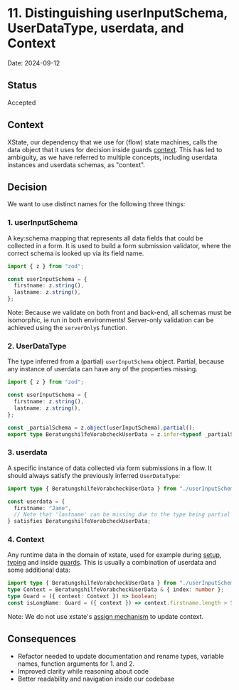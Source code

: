 # 11. Distinguishing userInputSchema, UserDataType, userdata, and Context

Date: 2024-09-12

## Status

Accepted

## Context

XState, our dependency that we use for (flow) state machines, calls the data object that it uses for decision inside guards [context](https://stately.ai/docs/context). This has led to ambiguity, as we have referred to multiple concepts, including userdata instances and userdata schemas, as "context".

## Decision

We want to use distinct names for the following three things:

### 1. userInputSchema

A key:schema mapping that represents all data fields that could be collected in a form. It is used to build a form submission validator, where the correct schema is looked up via its field name.

```typescript
import { z } from "zod";

const userInputSchema = {
  firstname: z.string(),
  lastname: z.string(),
};
```

Note: Because we validate on both front and back-end, all schemas must be isomorphic, ie run in both environments! Server-only validation can be achieved using the `serverOnly$` function.

### 2. UserDataType

The type inferred from a (partial) `userInputSchema` object. Partial, because any instance of userdata can have any of the properties missing.

```typescript
import { z } from "zod";

const userInputSchema = {
  firstname: z.string(),
  lastname: z.string(),
};

const _partialSchema = z.object(userInputSchema).partial();
export type BeratungshilfeVorabcheckUserData = z.infer<typeof _partialSchema>;
```

### 3. userdata

A specific instance of data collected via form submissions in a flow. It should always satisfy the previously inferred `UserDataType`:

```typescript
import type { BeratungshilfeVorabcheckUserData } from "./userInputSchema"; // See above

const userdata = {
  firstname: "Jane",
  // Note that 'lastname' can be missing due to the type being partial
} satisfies BeratungshilfeVorabcheckUserData;
```

### 4. Context

Any runtime data in the domain of xstate, used for example during [setup](https://stately.ai/docs/setup), [typing](https://stately.ai/docs/typescript#specifying-types) and inside [guards](https://stately.ai/docs/guards#guard-object).
This is usually a combination of userdata and some additional data:

```typescript
import type { BeratungshilfeVorabcheckUserData } from "./userInputSchema"; // See above
type Context = BeratungshilfeVorabcheckUserData & { index: number };
type Guard = ({ context: Context }) => boolean;
const isLongName: Guard = ({ context }) => context.firstname.length > 5;
```

Note: We do not use xstate's [assign mechanism](https://stately.ai/docs/context#updating-context-with-assign) to update context.

## Consequences

- Refactor needed to update documentation and rename types, variable names, function arguments for 1. and 2.
- Improved clarity while reasoning about code
- Better readability and navigation inside our codebase
